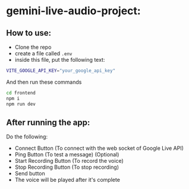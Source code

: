 # gemini-live-audio-project:

## How to use:

- Clone the repo
- create a file called `.env`
- inside this file, put the following text:

```bash
VITE_GOOGLE_API_KEY="your_google_api_key"
```

And then run these commands

```bash
cd frontend
npm i
npm run dev
```

## After running the app:

Do the following:

- Connect Button (To connect with the web socket of Google Live API)
- Ping Button (To test a message) (Optional)
- Start Recording Button (To record the voice)
- Stop Recording Button (To stop recording)
- Send button
- The voice will be played after it's complete
